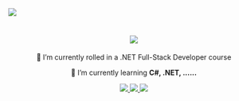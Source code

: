 <div>
  <img align="center" src="https://visitor-badge.laobi.icu/badge?page_id=ErnYksk" />
</div>

<h1 align="center">
    <img src="https://readme-typing-svg.herokuapp.com/?font=Righteous&size=35&center=true&vCenter=true&width=500&height=70&duration=4000&lines=Hi+There!+👋;+I'm+Eren+Yuksek!;" />
</h1>

<div align="center">
 
 🔭 I’m currently rolled in a .NET Full-Stack Developer course
 
 🌱 I’m currently learning **C#, .NET, ......**

 </div>

 <div align="center"> 
  <a href="mailto:erenyksek@gmail.com">
    <img src="https://img.shields.io/badge/Gmail-333333?style=for-the-badge&logo=gmail&logoColor=red" />
  </a>
  <a href="https://linkedin.com/ren-yuksekqa/" target="_blank">
    <img src="https://img.shields.io/badge/LinkedIn-0077B5?style=for-the-badge&logo=linkedin&logoColor=white" target="_blank" />
  </a>
  <a href="github.com/ErnYksk" target="_blank">
     <img src="https://img.shields.io/badge/Portfolio-FF5722?style=for-the-badge&logo=todoist&logoColor=white" target="_blank" /> <!-- sqlite, safari, google-chrome are other good icon options -->
  </a>
</div>
